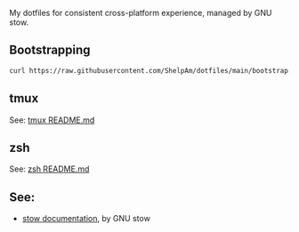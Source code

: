 My dotfiles for consistent cross-platform experience, managed by GNU stow.

## Bootstrapping
```bash
curl https://raw.githubusercontent.com/ShelpAm/dotfiles/main/bootstrap.sh | bash
```

## tmux
See: [tmux README.md](./tmux/.config/tmux/README.md)

## zsh
See: [zsh README.md](./zsh/.config/zsh/README.md)

## See:
- [stow documentation](https://www.gnu.org/software/stow/manual/html_node/index.html#SEC_Contents), by GNU stow
